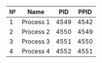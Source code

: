 |№	|Name	|PID	|PPID	|
| --- | --- | --- | --- |
|1	|Process 1	|4549	|4542	|
|2	|Process 2	|4550	|4549	|
|3	|Process 3	|4551	|4550	|
|4	|Process 4	|4552	|4551	|

